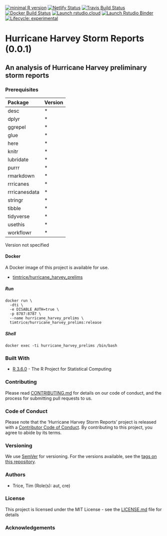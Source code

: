 
[![minimal R
version](https://img.shields.io/badge/R%3E%3D-3.6.0-6666ff.svg)](https://cran.r-project.org/)
[![Netlify
Status](https://api.netlify.com/api/v1/badges/ddc6dfc3-1400-472c-920c-e17afae60709/deploy-status)](https://app.netlify.com/sites/youthful-kilby-c73432/deploys)
[![Travis Build
Status](https://travis-ci.org/timtrice/hurricane_harvey_prelims.svg?branch=master)](https://travis-ci.org/timtrice/hurricane_harvey_prelims)
[![Docker Build
Status](https://img.shields.io/docker/cloud/build/timtrice/hurricane_harvey_prelims.svg?style=popout)](https://cloud.docker.com/repository/docker/timtrice/hurricane_harvey_prelims)
[![Launch
rstudio.cloud](https://img.shields.io/badge/launch-rstudio.cloud-yellowgreen.svg)](https://rstudio.cloud/project/398126)
[![Launch Rstudio
Binder](http://mybinder.org/badge.svg)](https://mybinder.org/v2/gh/timtrice/hurricane_harvey_prelims/master?urlpath=rstudio)
[![Lifecycle:
experimental](https://img.shields.io/badge/lifecycle-experimental-orange.svg)](https://www.tidyverse.org/lifecycle/#experimental)

# Hurricane Harvey Storm Reports (0.0.1)

## An analysis of Hurricane Harvey preliminary storm reports

### Prerequisites

| Package       | Version |
| :------------ | :------ |
| desc          | \*      |
| dplyr         | \*      |
| ggrepel       | \*      |
| glue          | \*      |
| here          | \*      |
| knitr         | \*      |
| lubridate     | \*      |
| purrr         | \*      |
| rmarkdown     | \*      |
| rrricanes     | \*      |
| rrricanesdata | \*      |
| stringr       | \*      |
| tibble        | \*      |
| tidyverse     | \*      |
| usethis       | \*      |
| workflowr     | \*      |

Version not specified

#### Docker

A Docker image of this project is available for
    use.

  - [timtrice/hurricane\_harvey\_prelims](https://cloud.docker.com/repository/docker/timtrice/hurricane_harvey_prelims)

##### Run

    docker run \
      -dti \
      -e DISABLE_AUTH=true \
      -p 8787:8787 \
      --name hurricane_harvey_prelims \
      timtrice/hurricane_harvey_prelims:release

##### Shell

    docker exec -ti hurricane_harvey_prelims /bin/bash

### Built With

  - [R 3.6.0](https://www.r-project.org/) - The R Project for
    Statistical Computing

### Contributing

Please read [CONTRIBUTING.md](/blob/master/.github/CONTRIBUTING.md) for
details on our code of conduct, and the process for submitting pull
requests to us.

### Code of Conduct

Please note that the ‘Hurricane Harvey Storm Reports’ project is
released with a [Contributor Code of
Conduct](/blob/master/.github/CODE_OF_CONDUCT.md). By contributing to
this project, you agree to abide by its terms.

### Versioning

We use [SemVer](http://semver.org/) for versioning. For the versions
available, see the [tags on this repository](/tags).

### Authors

  - Trice, Tim (Role(s): aut, cre)

### License

This project is licensed under the MIT License - see the
[LICENSE.md](/blob/master/LICENSE.md) file for details

### Acknowledgements
